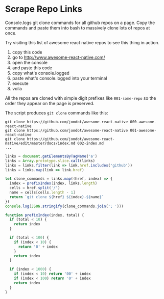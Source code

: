 # Scrape Repo Links
Console.logs git clone commands for all github repos on a page. Copy the
commands and paste them into bash to massively clone lots of repos at once.

Try visiting this list of awesome react native repos to see this thing in
action.

1. copy this code
1. go to http://www.awesome-react-native.com/
1. open the console
1. and paste this code
1. copy what's console.logged
1. paste what's console.logged into your terminal
1. execute
1. voila

All the repos are cloned with simple digit prefixes like `001-some-repo` so
the order they appear on the page is preserved.

The script produces `git clone` commands like this:

```
git clone https://github.com/jondot/awesome-react-native 000-awesome-react-native
git clone https://github.com/jondot/awesome-react-native 001-awesome-react-native
git clone https://github.com/jondot/awesome-react-native/edit/master/docs/index.md 002-index.md
...
```

```js
links = document.getElementsByTagName('a')
links = Array.prototype.slice.call(links)
links = links.filter(link => link.href.includes('github'))
links = links.map(link => link.href)

let clone_commands = links.map((href, index) => {
  index = prefixIndex(index, links.length)
  cells = href.split('/')
  name = cells[cells.length - 1]
  return `git clone ${href} ${index}-${name}`
})
console.log(JSON.stringify(clone_commands.join('; ')))

function prefixIndex(index, total) {
  if (total < 10) {
    return index
  }

  if (total < 100) {
    if (index < 10) {
      return '0' + index
    }
    return index
  }

  if (index < 1000) {
    if (index < 10) return '00' + index
    if (index < 100) return '0' + index
    return index
  }
}
```

